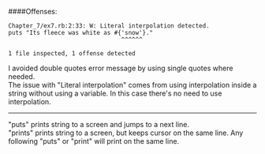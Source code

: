 ####Offenses:

    Chapter_7/ex7.rb:2:33: W: Literal interpolation detected. 
    puts "Its fleece was white as #{'snow'}." 
                                    ^^^^^^  
  
    1 file inspected, 1 offense detected  
    
I avoided double quotes error message by using single quotes where needed.  
The issue with "Literal interpolation" comes from using interpolation inside a string without using a variable. In this case there's no need to use interpolation.  

***

"puts" prints string to a screen and jumps to a next line.  
"prints" prints string to a screen, but keeps cursor on the same line. Any following "puts" or "print" will print on the same line.  
